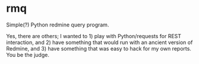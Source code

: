 rmq
===

Simple(?) Python redmine query program.

Yes, there are others; I wanted to 1) play with Python/requests
for REST interaction, and 2) have something that would run with
an ancient version of Redmine, and 3) have something that was easy
to hack for my own reports.  You be the judge.
